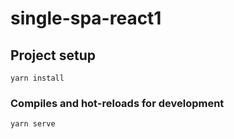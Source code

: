# single-spa-react1

## Project setup
```
yarn install
```

### Compiles and hot-reloads for development
```
yarn serve
```

